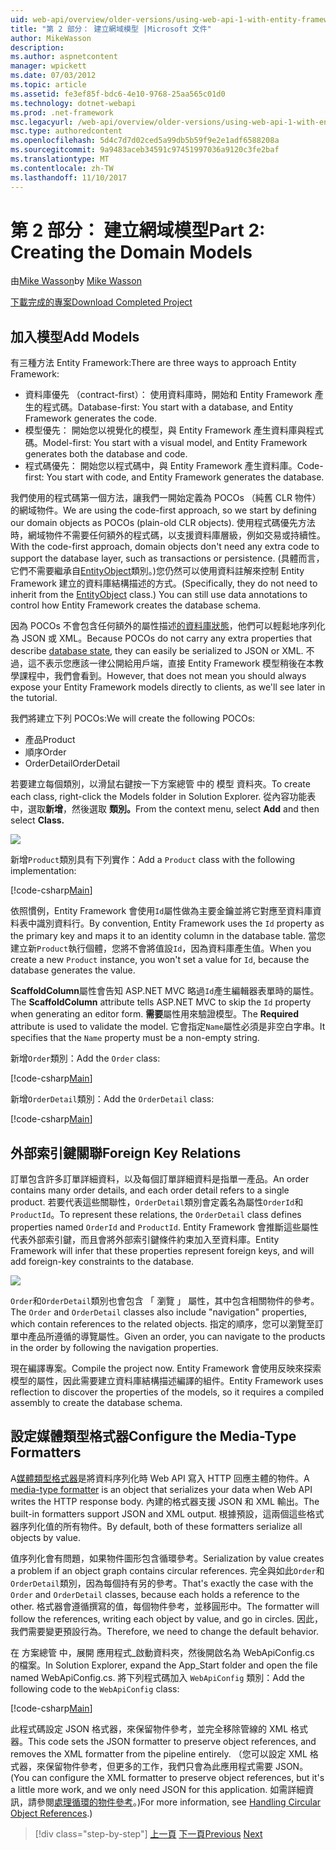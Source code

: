 ```yaml
---
uid: web-api/overview/older-versions/using-web-api-1-with-entity-framework-5/using-web-api-with-entity-framework-part-2
title: "第 2 部分： 建立網域模型 |Microsoft 文件"
author: MikeWasson
description: 
ms.author: aspnetcontent
manager: wpickett
ms.date: 07/03/2012
ms.topic: article
ms.assetid: fe3ef85f-bdc6-4e10-9768-25aa565c01d0
ms.technology: dotnet-webapi
ms.prod: .net-framework
msc.legacyurl: /web-api/overview/older-versions/using-web-api-1-with-entity-framework-5/using-web-api-with-entity-framework-part-2
msc.type: authoredcontent
ms.openlocfilehash: 5d4c7d7d02ced5a99db5b59f9e2e1adf6588208a
ms.sourcegitcommit: 9a9483aceb34591c97451997036a9120c3fe2baf
ms.translationtype: MT
ms.contentlocale: zh-TW
ms.lasthandoff: 11/10/2017
---
```

<a name="part-2-creating-the-domain-models"></a><span data-ttu-id="8d62c-102">第 2 部分： 建立網域模型</span><span class="sxs-lookup"><span data-stu-id="8d62c-102">Part 2: Creating the Domain Models</span></span>
====================
<span data-ttu-id="8d62c-103">由[Mike Wasson](https://github.com/MikeWasson)</span><span class="sxs-lookup"><span data-stu-id="8d62c-103">by [Mike Wasson](https://github.com/MikeWasson)</span></span>

[<span data-ttu-id="8d62c-104">下載完成的專案</span><span class="sxs-lookup"><span data-stu-id="8d62c-104">Download Completed Project</span></span>](http://code.msdn.microsoft.com/ASP-NET-Web-API-with-afa30545)

## <a name="add-models"></a><span data-ttu-id="8d62c-105">加入模型</span><span class="sxs-lookup"><span data-stu-id="8d62c-105">Add Models</span></span>

<span data-ttu-id="8d62c-106">有三種方法 Entity Framework:</span><span class="sxs-lookup"><span data-stu-id="8d62c-106">There are three ways to approach Entity Framework:</span></span>

- <span data-ttu-id="8d62c-107">資料庫優先 （contract-first）： 使用資料庫時，開始和 Entity Framework 產生的程式碼。</span><span class="sxs-lookup"><span data-stu-id="8d62c-107">Database-first: You start with a database, and Entity Framework generates the code.</span></span>
- <span data-ttu-id="8d62c-108">模型優先： 開始您以視覺化的模型，與 Entity Framework 產生資料庫與程式碼。</span><span class="sxs-lookup"><span data-stu-id="8d62c-108">Model-first: You start with a visual model, and Entity Framework generates both the database and code.</span></span>
- <span data-ttu-id="8d62c-109">程式碼優先： 開始您以程式碼中，與 Entity Framework 產生資料庫。</span><span class="sxs-lookup"><span data-stu-id="8d62c-109">Code-first: You start with code, and Entity Framework generates the database.</span></span>

<span data-ttu-id="8d62c-110">我們使用的程式碼第一個方法，讓我們一開始定義為 POCOs （純舊 CLR 物件） 的網域物件。</span><span class="sxs-lookup"><span data-stu-id="8d62c-110">We are using the code-first approach, so we start by defining our domain objects as POCOs (plain-old CLR objects).</span></span> <span data-ttu-id="8d62c-111">使用程式碼優先方法時，網域物件不需要任何額外的程式碼，以支援資料庫層級，例如交易或持續性。</span><span class="sxs-lookup"><span data-stu-id="8d62c-111">With the code-first approach, domain objects don't need any extra code to support the database layer, such as transactions or persistence.</span></span> <span data-ttu-id="8d62c-112">(具體而言，它們不需要繼承自[EntityObject](https://msdn.microsoft.com/en-us/library/system.data.objects.dataclasses.entityobject.aspx)類別。)您仍然可以使用資料註解來控制 Entity Framework 建立的資料庫結構描述的方式。</span><span class="sxs-lookup"><span data-stu-id="8d62c-112">(Specifically, they do not need to inherit from the [EntityObject](https://msdn.microsoft.com/en-us/library/system.data.objects.dataclasses.entityobject.aspx) class.) You can still use data annotations to control how Entity Framework creates the database schema.</span></span>

<span data-ttu-id="8d62c-113">因為 POCOs 不會包含任何額外的屬性描述[的資料庫狀態](https://msdn.microsoft.com/en-us/library/system.data.entitystate.aspx)，他們可以輕鬆地序列化為 JSON 或 XML。</span><span class="sxs-lookup"><span data-stu-id="8d62c-113">Because POCOs do not carry any extra properties that describe [database state](https://msdn.microsoft.com/en-us/library/system.data.entitystate.aspx), they can easily be serialized to JSON or XML.</span></span> <span data-ttu-id="8d62c-114">不過，這不表示您應該一律公開給用戶端，直接 Entity Framework 模型稍後在本教學課程中，我們會看到。</span><span class="sxs-lookup"><span data-stu-id="8d62c-114">However, that does not mean you should always expose your Entity Framework models directly to clients, as we'll see later in the tutorial.</span></span>

<span data-ttu-id="8d62c-115">我們將建立下列 POCOs:</span><span class="sxs-lookup"><span data-stu-id="8d62c-115">We will create the following POCOs:</span></span>

- <span data-ttu-id="8d62c-116">產品</span><span class="sxs-lookup"><span data-stu-id="8d62c-116">Product</span></span>
- <span data-ttu-id="8d62c-117">順序</span><span class="sxs-lookup"><span data-stu-id="8d62c-117">Order</span></span>
- <span data-ttu-id="8d62c-118">OrderDetail</span><span class="sxs-lookup"><span data-stu-id="8d62c-118">OrderDetail</span></span>

<span data-ttu-id="8d62c-119">若要建立每個類別，以滑鼠右鍵按一下方案總管 中的 模型 資料夾。</span><span class="sxs-lookup"><span data-stu-id="8d62c-119">To create each class, right-click the Models folder in Solution Explorer.</span></span> <span data-ttu-id="8d62c-120">從內容功能表中，選取**新增**，然後選取 **類別。**</span><span class="sxs-lookup"><span data-stu-id="8d62c-120">From the context menu, select **Add** and then select **Class.**</span></span>

![](using-web-api-with-entity-framework-part-2/_static/image1.png)

<span data-ttu-id="8d62c-121">新增`Product`類別具有下列實作：</span><span class="sxs-lookup"><span data-stu-id="8d62c-121">Add a `Product` class with the following implementation:</span></span>

[!code-csharp[Main](using-web-api-with-entity-framework-part-2/samples/sample1.cs)]

<span data-ttu-id="8d62c-122">依照慣例，Entity Framework 會使用`Id`屬性做為主要金鑰並將它對應至資料庫資料表中識別資料行。</span><span class="sxs-lookup"><span data-stu-id="8d62c-122">By convention, Entity Framework uses the `Id` property as the primary key and maps it to an identity column in the database table.</span></span> <span data-ttu-id="8d62c-123">當您建立新`Product`執行個體，您將不會將值設`Id`，因為資料庫產生值。</span><span class="sxs-lookup"><span data-stu-id="8d62c-123">When you create a new `Product` instance, you won't set a value for `Id`, because the database generates the value.</span></span>

<span data-ttu-id="8d62c-124">**ScaffoldColumn**屬性會告知 ASP.NET MVC 略過`Id`產生編輯器表單時的屬性。</span><span class="sxs-lookup"><span data-stu-id="8d62c-124">The **ScaffoldColumn** attribute tells ASP.NET MVC to skip the `Id` property when generating an editor form.</span></span> <span data-ttu-id="8d62c-125">**需要**屬性用來驗證模型。</span><span class="sxs-lookup"><span data-stu-id="8d62c-125">The **Required** attribute is used to validate the model.</span></span> <span data-ttu-id="8d62c-126">它會指定`Name`屬性必須是非空白字串。</span><span class="sxs-lookup"><span data-stu-id="8d62c-126">It specifies that the `Name` property must be a non-empty string.</span></span>

<span data-ttu-id="8d62c-127">新增`Order`類別：</span><span class="sxs-lookup"><span data-stu-id="8d62c-127">Add the `Order` class:</span></span>

[!code-csharp[Main](using-web-api-with-entity-framework-part-2/samples/sample2.cs)]

<span data-ttu-id="8d62c-128">新增`OrderDetail`類別：</span><span class="sxs-lookup"><span data-stu-id="8d62c-128">Add the `OrderDetail` class:</span></span>

[!code-csharp[Main](using-web-api-with-entity-framework-part-2/samples/sample3.cs)]

## <a name="foreign-key-relations"></a><span data-ttu-id="8d62c-129">外部索引鍵關聯</span><span class="sxs-lookup"><span data-stu-id="8d62c-129">Foreign Key Relations</span></span>

<span data-ttu-id="8d62c-130">訂單包含許多訂單詳細資料，以及每個訂單詳細資料是指單一產品。</span><span class="sxs-lookup"><span data-stu-id="8d62c-130">An order contains many order details, and each order detail refers to a single product.</span></span> <span data-ttu-id="8d62c-131">若要代表這些關聯性，`OrderDetail`類別會定義名為屬性`OrderId`和`ProductId`。</span><span class="sxs-lookup"><span data-stu-id="8d62c-131">To represent these relations, the `OrderDetail` class defines properties named `OrderId` and `ProductId`.</span></span> <span data-ttu-id="8d62c-132">Entity Framework 會推斷這些屬性代表外部索引鍵，而且會將外部索引鍵條件約束加入至資料庫。</span><span class="sxs-lookup"><span data-stu-id="8d62c-132">Entity Framework will infer that these properties represent foreign keys, and will add foreign-key constraints to the database.</span></span>

![](using-web-api-with-entity-framework-part-2/_static/image2.png)

<span data-ttu-id="8d62c-133">`Order`和`OrderDetail`類別也會包含 「 瀏覽 」 屬性，其中包含相關物件的參考。</span><span class="sxs-lookup"><span data-stu-id="8d62c-133">The `Order` and `OrderDetail` classes also include "navigation" properties, which contain references to the related objects.</span></span> <span data-ttu-id="8d62c-134">指定的順序，您可以瀏覽至訂單中產品所遵循的導覽屬性。</span><span class="sxs-lookup"><span data-stu-id="8d62c-134">Given an order, you can navigate to the products in the order by following the navigation properties.</span></span>

<span data-ttu-id="8d62c-135">現在編譯專案。</span><span class="sxs-lookup"><span data-stu-id="8d62c-135">Compile the project now.</span></span> <span data-ttu-id="8d62c-136">Entity Framework 會使用反映來探索模型的屬性，因此需要建立資料庫結構描述編譯的組件。</span><span class="sxs-lookup"><span data-stu-id="8d62c-136">Entity Framework uses reflection to discover the properties of the models, so it requires a compiled assembly to create the database schema.</span></span>

## <a name="configure-the-media-type-formatters"></a><span data-ttu-id="8d62c-137">設定媒體類型格式器</span><span class="sxs-lookup"><span data-stu-id="8d62c-137">Configure the Media-Type Formatters</span></span>

<span data-ttu-id="8d62c-138">A[媒體類型格式器](../../formats-and-model-binding/media-formatters.md)是將資料序列化時 Web API 寫入 HTTP 回應主體的物件。</span><span class="sxs-lookup"><span data-stu-id="8d62c-138">A [media-type formatter](../../formats-and-model-binding/media-formatters.md) is an object that serializes your data when Web API writes the HTTP response body.</span></span> <span data-ttu-id="8d62c-139">內建的格式器支援 JSON 和 XML 輸出。</span><span class="sxs-lookup"><span data-stu-id="8d62c-139">The built-in formatters support JSON and XML output.</span></span> <span data-ttu-id="8d62c-140">根據預設，這兩個這些格式器序列化值的所有物件。</span><span class="sxs-lookup"><span data-stu-id="8d62c-140">By default, both of these formatters serialize all objects by value.</span></span>

<span data-ttu-id="8d62c-141">值序列化會有問題，如果物件圖形包含循環參考。</span><span class="sxs-lookup"><span data-stu-id="8d62c-141">Serialization by value creates a problem if an object graph contains circular references.</span></span> <span data-ttu-id="8d62c-142">完全與如此`Order`和`OrderDetail`類別，因為每個持有另的參考。</span><span class="sxs-lookup"><span data-stu-id="8d62c-142">That's exactly the case with the `Order` and `OrderDetail` classes, because each holds a reference to the other.</span></span> <span data-ttu-id="8d62c-143">格式器會遵循撰寫的值，每個物件參考，並移圓形中。</span><span class="sxs-lookup"><span data-stu-id="8d62c-143">The formatter will follow the references, writing each object by value, and go in circles.</span></span> <span data-ttu-id="8d62c-144">因此，我們需要變更預設行為。</span><span class="sxs-lookup"><span data-stu-id="8d62c-144">Therefore, we need to change the default behavior.</span></span>

<span data-ttu-id="8d62c-145">在 方案總管 中，展開 應用程式\_啟動資料夾，然後開啟名為 WebApiConfig.cs 的檔案。</span><span class="sxs-lookup"><span data-stu-id="8d62c-145">In Solution Explorer, expand the App\_Start folder and open the file named WebApiConfig.cs.</span></span> <span data-ttu-id="8d62c-146">將下列程式碼加入 `WebApiConfig` 類別：</span><span class="sxs-lookup"><span data-stu-id="8d62c-146">Add the following code to the `WebApiConfig` class:</span></span>

[!code-csharp[Main](using-web-api-with-entity-framework-part-2/samples/sample4.cs?highlight=11)]

<span data-ttu-id="8d62c-147">此程式碼設定 JSON 格式器，來保留物件參考，並完全移除管線的 XML 格式器。</span><span class="sxs-lookup"><span data-stu-id="8d62c-147">This code sets the JSON formatter to preserve object references, and removes the XML formatter from the pipeline entirely.</span></span> <span data-ttu-id="8d62c-148">（您可以設定 XML 格式器，來保留物件參考，但更多的工作，我們只會為此應用程式需要 JSON。</span><span class="sxs-lookup"><span data-stu-id="8d62c-148">(You can configure the XML formatter to preserve object references, but it's a little more work, and we only need JSON for this application.</span></span> <span data-ttu-id="8d62c-149">如需詳細資訊，請參閱[處理循環的物件參考](../../formats-and-model-binding/json-and-xml-serialization.md#handling_circular_object_references)。)</span><span class="sxs-lookup"><span data-stu-id="8d62c-149">For more information, see [Handling Circular Object References](../../formats-and-model-binding/json-and-xml-serialization.md#handling_circular_object_references).)</span></span>

>[!div class="step-by-step"]
<span data-ttu-id="8d62c-150">[上一頁](using-web-api-with-entity-framework-part-1.md)
[下一頁](using-web-api-with-entity-framework-part-3.md)</span><span class="sxs-lookup"><span data-stu-id="8d62c-150">[Previous](using-web-api-with-entity-framework-part-1.md)
[Next](using-web-api-with-entity-framework-part-3.md)</span></span>
